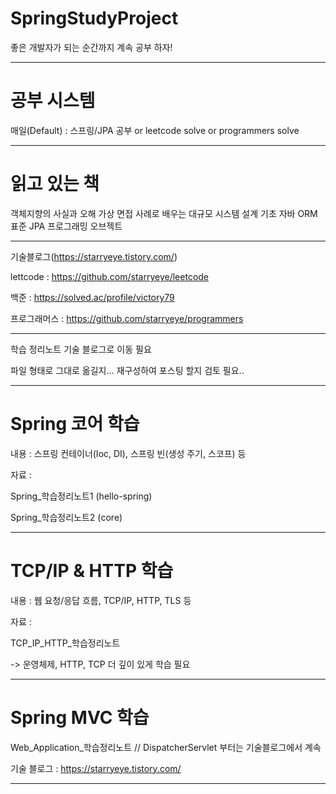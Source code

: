 # SpringStudyProject

좋은 개발자가 되는 순간까지 계속 공부 하자!

---

# 공부 시스템

매일(Default) : 스프링/JPA 공부 or leetcode solve or programmers solve

---

# 읽고 있는 책
객체지향의 사실과 오해
가상 면접 사례로 배우는 대규모 시스템 설계 기초
자바 ORM 표준 JPA 프로그래밍
오브젝트

---

기술블로그(https://starryeye.tistory.com/)

lettcode : https://github.com/starryeye/leetcode

백준 : https://solved.ac/profile/victory79

프로그래머스 : https://github.com/starryeye/programmers

---

학습 정리노트 기술 블로그로 이동 필요

파일 형태로 그대로 옮길지... 재구성하여 포스팅 할지 검토 필요..

---

# Spring 코어 학습

내용 : 스프링 컨테이너(Ioc, DI), 스프링 빈(생성 주기, 스코프) 등

자료 :

Spring_학습정리노트1 (hello-spring)

Spring_학습정리노트2 (core)

---

# TCP/IP & HTTP 학습

내용 : 웹 요청/응답 흐름, TCP/IP, HTTP, TLS 등

자료 :

TCP_IP_HTTP_학습정리노트

-> 운영체제, HTTP, TCP 더 깊이 있게 학습 필요

---

# Spring MVC 학습 

Web_Application_학습정리노트 // DispatcherServlet 부터는 기술블로그에서 계속

기술 블로그 : https://starryeye.tistory.com/

---
